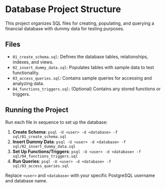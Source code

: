 # Database Project Structure

This project organizes SQL files for creating, populating, and querying a financial database with dummy data for testing purposes.

## Files

- `01_create_schema.sql`: Defines the database tables, relationships, indexes, and views.
- `02_insert_dummy_data.sql`: Populates tables with sample data to test functionality.
- `03_access_queries.sql`: Contains sample queries for accessing and analyzing data.
- `04_functions_triggers.sql`: (Optional) Contains any stored functions or triggers.

## Running the Project

Run each file in sequence to set up the database:

1. **Create Schema**: `psql -U <user> -d <database> -f sql/01_create_schema.sql`
2. **Insert Dummy Data**: `psql -U <user> -d <database> -f sql/02_insert_dummy_data.sql`
3. **Set Up Functions/Triggers**: `psql -U <user> -d <database> -f sql/04_functions_triggers.sql`
4. **Run Queries**: `psql -U <user> -d <database> -f sql/03_access_queries.sql`

Replace `<user>` and `<database>` with your specific PostgreSQL username and database name.
